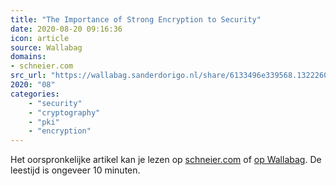 ```yaml
---
title: "The Importance of Strong Encryption to Security"
date: 2020-08-20 09:16:36
icon: article
source: Wallabag
domains:
- schneier.com
src_url: "https://wallabag.sanderdorigo.nl/share/6133496e339568.13222607"
2020: "08"
categories:
    - "security"
    - "cryptography"
    - "pki"
    - "encryption"
---
```

Het oorspronkelijke artikel kan je lezen op [schneier.com](https://www.schneier.com/blog/archives/2016/02/the_importance_.html) of [op Wallabag](https://wallabag.sanderdorigo.nl/share/6133496e339568.13222607). De leestijd is ongeveer 10 minuten.